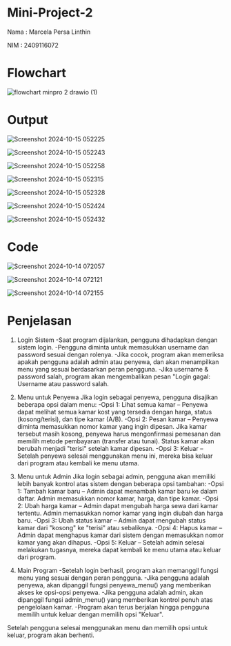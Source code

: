 # Mini-Project-2

Nama : Marcela Persa Linthin

NIM : 2409116072

# Flowchart

![flowchart minpro 2 drawio (1)](https://github.com/user-attachments/assets/d296c802-7375-4e4a-99e3-aca821c3a087)

# Output
![Screenshot 2024-10-15 052225](https://github.com/user-attachments/assets/ffce5607-f175-419d-8fc0-93e0f9908214)

![Screenshot 2024-10-15 052243](https://github.com/user-attachments/assets/539d357b-11c6-4e50-b838-4eaa2d096ff1)

![Screenshot 2024-10-15 052258](https://github.com/user-attachments/assets/87933740-0fad-45d5-aae7-bbb72708c788)

![Screenshot 2024-10-15 052315](https://github.com/user-attachments/assets/c6691a86-a9fa-497e-877e-3a0a0d5d1cee)

![Screenshot 2024-10-15 052328](https://github.com/user-attachments/assets/1387447b-4d44-4d48-afd9-22f237085e4d)

![Screenshot 2024-10-15 052424](https://github.com/user-attachments/assets/b1b4b254-81e6-4f8b-8e60-099c6bd91cb8)

![Screenshot 2024-10-15 052432](https://github.com/user-attachments/assets/7e0cc5b5-131d-4523-af39-1da374adeb07)

# Code

![Screenshot 2024-10-14 072057](https://github.com/user-attachments/assets/789830cc-353b-4dad-bf34-370f8a3e84a0)

![Screenshot 2024-10-14 072121](https://github.com/user-attachments/assets/ecad40c4-8e57-4b7e-bb37-4ad4d4d1a007)

![Screenshot 2024-10-14 072155](https://github.com/user-attachments/assets/7eb3b0cb-30ad-4e6a-8d67-0a56ebd69f6e)

# Penjelasan

1. Login Sistem
-Saat program dijalankan, pengguna dihadapkan dengan sistem login.
-Pengguna diminta untuk memasukkan username dan password sesuai dengan rolenya.
-Jika cocok, program akan memeriksa apakah pengguna adalah admin atau penyewa, dan akan menampilkan menu yang sesuai berdasarkan peran pengguna.
-Jika username & password salah, program akan mengembalikan pesan "Login gagal: Username atau password salah.

2. Menu untuk Penyewa
Jika login sebagai penyewa, pengguna disajikan beberapa opsi dalam menu:
-Opsi 1: Lihat semua kamar – Penyewa dapat melihat semua kamar kost yang tersedia dengan harga, status (kosong/terisi), dan tipe kamar (A/B).
-Opsi 2: Pesan kamar – Penyewa diminta memasukkan nomor kamar yang ingin dipesan. Jika kamar tersebut masih kosong, penyewa harus mengonfirmasi pemesanan dan memilih metode pembayaran (transfer atau tunai). Status kamar akan berubah menjadi "terisi" setelah kamar dipesan.
-Opsi 3: Keluar – Setelah penyewa selesai menggunakan menu ini, mereka bisa keluar dari program atau kembali ke menu utama.

3. Menu untuk Admin
Jika login sebagai admin, pengguna akan memiliki lebih banyak kontrol atas sistem dengan beberapa opsi tambahan:
-Opsi 1: Tambah kamar baru – Admin dapat menambah kamar baru ke dalam daftar. Admin memasukkan nomor kamar, harga, dan tipe kamar.
-Opsi 2: Ubah harga kamar – Admin dapat mengubah harga sewa dari kamar tertentu. Admin memasukkan nomor kamar yang ingin diubah dan harga baru.
-Opsi 3: Ubah status kamar – Admin dapat mengubah status kamar dari "kosong" ke "terisi" atau sebaliknya.
-Opsi 4: Hapus kamar – Admin dapat menghapus kamar dari sistem dengan memasukkan nomor kamar yang akan dihapus.
-Opsi 5: Keluar – Setelah admin selesai melakukan tugasnya, mereka dapat kembali ke menu utama atau keluar dari program.

4. Main Program
-Setelah login berhasil, program akan memanggil fungsi menu yang sesuai dengan peran pengguna.
-Jika pengguna adalah penyewa, akan dipanggil fungsi penyewa_menu() yang memberikan akses ke opsi-opsi penyewa.
-Jika pengguna adalah admin, akan dipanggil fungsi admin_menu() yang memberikan kontrol penuh atas pengelolaan kamar.
-Program akan terus berjalan hingga pengguna memilih untuk keluar dengan memilih opsi "Keluar".

Setelah pengguna selesai menggunakan menu dan memilih opsi untuk keluar, program akan berhenti.
